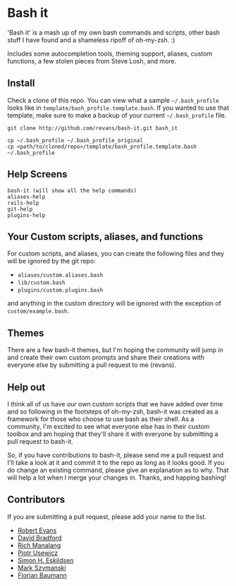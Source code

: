 # Bash it

'Bash it' is a mash up of my own bash commands and scripts, other bash stuff I have found and a shameless ripoff of oh-my-zsh. :)

Includes some autocompletion tools, theming support, aliases, custom functions, a few stolen pieces from Steve Losh, and more.

## Install

Check a clone of this repo. You can view what a sample `~/.bash_profile` looks like in `template/bash_profile.template.bash`. If you wanted to use that template, make sure to make a backup of your current `~/.bash_profile` file.

	git clone http://github.com/revans/bash-it.git bash_it

	cp ~/.bash_profile ~/.bash_profile_original
	cp <path/to/cloned/repo>/template/bash_profile.template.bash ~/.bash_profile


## Help Screens

	bash-it (will show all the help commands)
	aliases-help
	rails-help
	git-help
    plugins-help

## Your Custom scripts, aliases, and functions

For custom scripts, and aliases, you can create the following files and they will be ignored by the git repo:

* `aliases/custom.aliases.bash`
* `lib/custom.bash`
* `plugins/custom.plugins.bash`

and anything in the custom directory will be ignored with the exception of `custom/example.bash`.

## Themes

There are a few bash-it themes, but I'm hoping the community will jump in and create their own custom prompts and share their creations with everyone else by submitting a pull request to me (revans).

## Help out

I think all of us have our own custom scripts that we have added over time and so following in the footsteps of oh-my-zsh, bash-it was created as a framework for those who choose to use bash as their shell. As a community, I'm excited to see what everyone else has in their custom toolbox and am hoping that they'll share it with everyone by submitting a pull request to bash-it.

So, if you have contributions to bash-it, please send me a pull request and I'll take a look at it and commit it to the repo as long as it looks good. If you do change an existing command, please give an explanation as to why. That will help a lot when I merge your changes in. Thanks, and happing bashing!


## Contributors

If you are submitting a pull request, please add your name to the list.

* [Robert Evans][revans]
* [David Bradford][zerobearing2]
* [Rich Manalang][manalang]
* [Piotr Usewicz][pusewicz]
* [Simon H. Eskildsen][sirupsen]
* [Mark Szymanski][mrman208]
* [Florian Baumann][noqqe]

[revans]: http://github.com/revans
[zerobearing2]: http://github.com/zerobearing2
[manalang]: http://github.com/manalang
[pusewicz]: http://github.com/pusewicz
[sirupsen]: http://github.com/sirupsen
[mrman208]: http://github.com/mrman208
[noqqe]: http://github.com/noqqe

